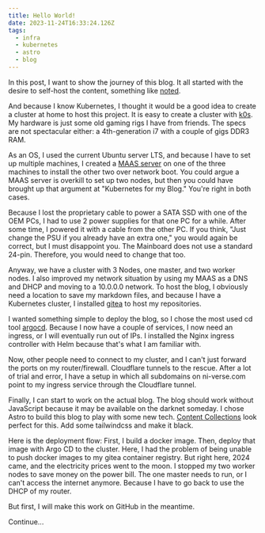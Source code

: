 ```yaml
---
title: Hello World!
date: 2023-11-24T16:33:24.126Z
tags:
  - infra
  - kubernetes
  - astro
  - blog
---
```


In this post, I want to show the journey of this blog.
It all started with the desire to self-host the content, something like [noted](https://noted.lol).

And because I know Kubernetes, I thought it would be a good idea to create a cluster at home to host this project.
It is easy to create a cluster with [k0s](https://k0sproject.io/).
My hardware is just some old gaming rigs I have from friends.
The specs are not spectacular either: a 4th-generation i7 with a couple of gigs DDR3 RAM.

As an OS, I used the current Ubuntu server LTS, and because I have to set up multiple machines, I created a [MAAS server](https://maas.io/) on one of the three machines to install the other two over network boot.
You could argue a MAAS server is overkill to set up two nodes, but then you could have brought up that argument at "Kubernetes for my Blog." You're right in both cases.

Because I lost the proprietary cable to power a SATA SSD with one of the OEM PCs, I had to use 2 power supplies for that one PC for a while. After some time, I powered it with a cable from the other PC.
If you think, "Just change the PSU if you already have an extra one," you would again be correct, but I must disappoint you. The Mainboard does not use a standard 24-pin. Therefore, you would need to change that too.

Anyway, we have a cluster with 3 Nodes, one master, and two worker nodes. I also improved my network situation by using my MAAS as a DNS and DHCP and moving to a 10.0.0.0 network.
To host the blog, I obviously need a location to save my markdown files, and because I have a Kubernetes cluster, I installed [gitea](https://about.gitea.com/) to host my repositories.

I wanted something simple to deploy the blog, so I chose the most used cd tool [argocd](https://argoproj.github.io/cd/).
Because I now have a couple of services, I now need an ingress, or I will eventually run out of IPs. I installed the Nginx ingress controller with Helm because that's what I am familiar with.

Now, other people need to connect to my cluster, and I can't just forward the ports on my router/firewall.
Cloudflare tunnels to the rescue. After a lot of trial and error, I have a setup in which all subdomains on ni-verse.com point to my ingress service through the Cloudflare tunnel.

Finally, I can start to work on the actual blog. The blog should work without JavaScript because it may be available on the darknet someday.
I chose Astro to build this blog to play with some new tech.
[Content Collections](https://docs.astro.build/en/guides/content-collections/) look perfect for this.
Add some tailwindcss and make it black.

Here is the deployment flow: First, I build a docker image.
Then, deploy that image with Argo CD to the cluster.
Here, I had the problem of being unable to push docker images to my gitea container registry.
But right here, 2024 came, and the electricity prices went to the moon.
I stopped my two worker nodes to save money on the power bill.
The one master needs to run, or I can't access the internet anymore.
Because I have to go back to use the DHCP of my router.

But first, I will make this work on GitHub in the meantime.

Continue...
